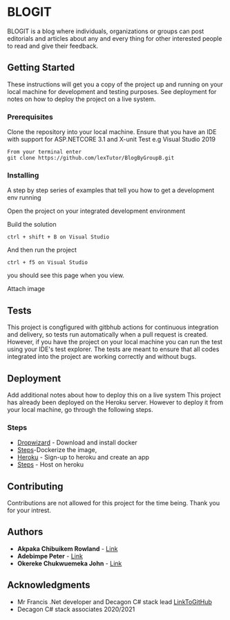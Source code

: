 # BLOGIT

BLOGIT is a blog where individuals, organizations or groups can post editorials and articles about any and every thing for other interested people to read and give their feedback.

## Getting Started

These instructions will get you a copy of the project up and running on your local machine for development and testing purposes. See deployment for notes on how to deploy the project on a live system.

### Prerequisites

Clone the repository into your local machine.
Ensure that you have an IDE with support for ASP.NETCORE 3.1 and X-unit Test e.g Visual Studio 2019

```
From your terminal enter
git clone https://github.com/lexTutor/BlogByGroupB.git 
```

### Installing

A step by step series of examples that tell you how to get a development env running

Open the project on your integrated development environment

Build the solution
```
ctrl + shift + B on Visual Studio
```

And then run the project

```
ctrl + f5 on Visual Studio
```

you should see this page when you view.

Attach image

## Tests

This project is congfigured with gitbhub actions for continuous integration and delivery, so tests run automatically when a pull request is created. However, if you have the project on your local machine you can run the test using your IDE's test explorer.
The tests are meant to ensure that all codes integrated into the project are working correctly and without bugs.

## Deployment

Add additional notes about how to deploy this on a live system
This project has already been deployed on the Heroku server. 
However to deploy it from your local machine, go through the following steps.

### Steps

* [Dropwizard](https://docs.docker.com/desktop/) - Download and install docker
* [Steps](https://docs.docker.com/engine/examples/dotnetcore/)-Dockerize the image, 
* [Heroku](https://www.heroku.com/) - Sign-up to heroku and create an app
* [Steps](https://dev.to/alrobilliard/deploying-net-core-to-heroku-1lfe) - Host on heroku

## Contributing

Contributions are not allowed for this project for the time being. Thank you for your intrest.

## Authors

* **Akpaka Chibuikem Rowland** - [Link](https://kingdomprofilepage.herokuapp.com/)
* **Adebimpe Peter** - [Link](https://peteradebimpe.herokuapp.com/)
* **Okereke Chukwuemeka John** - [Link](https://jhayprofilepage.herokuapp.com/)

## Acknowledgments

* Mr Francis .Net developer and Decagon C# stack lead [LinkToGitHub](https://github.com/cidospark)
* Decagon C# stack associates 2020/2021
